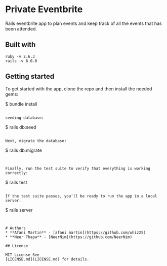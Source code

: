 # Private Eventbrite

Rails eventbrite app to plan events and keep track of all the events that has been attended. 

## Built with 

```
ruby -v 2.6.3
rails -v 6.0.0
```
## Getting started

To get started with the app, clone the repo and then install the needed gems:

$ bundle install 
```

seeding database:
```
$ rails db:seed
```

Next, migrate the database:

```
$ rails db:migrate
```


Finally, run the test suite to verify that everything is working correctly:

```
$ rails test
```

If the test suite passes, you'll be ready to run the app in a local server:

```
$ rails server
```


# Authors
* **Afani Martin** - [afani martin](https://github.com/whiz25)
* **Neer Thapa** - [NeerNim](https://github.com/NeerNim)

## License

MIT License See
[LICENSE.md](LICENSE.md) for details.
